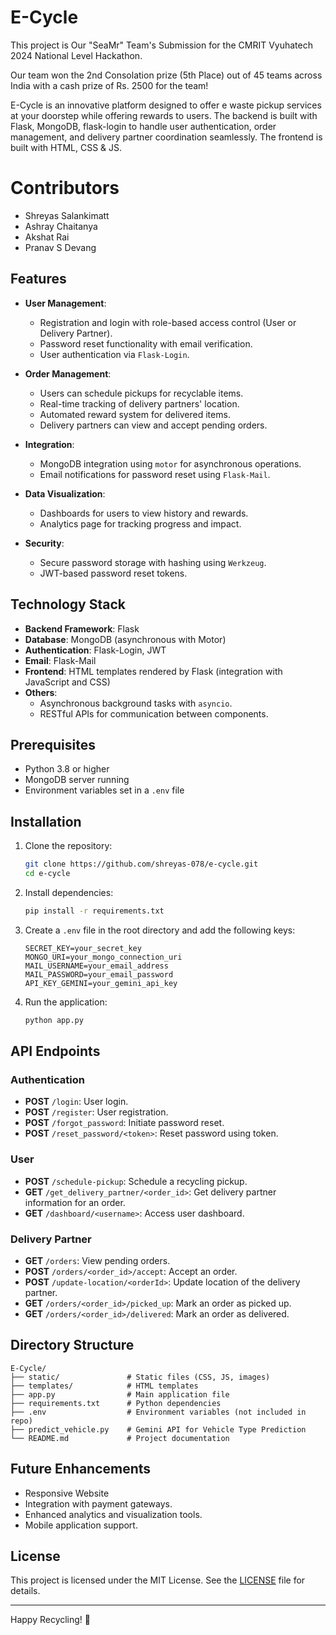 # E-Cycle

This project is Our "SeaMr" Team's Submission for the CMRIT Vyuhatech 2024 National Level Hackathon.

Our team won the 2nd Consolation prize (5th Place) out of 45 teams across India with a cash prize of Rs. 2500 for the team!

E-Cycle is an innovative platform designed to offer e waste pickup services at your doorstep while offering rewards to users. The backend is built with Flask, MongoDB, flask-login to handle user authentication, order management, and delivery partner coordination seamlessly. The frontend is built with HTML, CSS & JS.

# Contributors

- Shreyas Salankimatt
- Ashray Chaitanya
- Akshat Rai
- Pranav S Devang

## Features

- **User Management**:

  - Registration and login with role-based access control (User or Delivery Partner).
  - Password reset functionality with email verification.
  - User authentication via `Flask-Login`.

- **Order Management**:

  - Users can schedule pickups for recyclable items.
  - Real-time tracking of delivery partners' location.
  - Automated reward system for delivered items.
  - Delivery partners can view and accept pending orders.

- **Integration**:

  - MongoDB integration using `motor` for asynchronous operations.
  - Email notifications for password reset using `Flask-Mail`.

- **Data Visualization**:

  - Dashboards for users to view history and rewards.
  - Analytics page for tracking progress and impact.

- **Security**:
  - Secure password storage with hashing using `Werkzeug`.
  - JWT-based password reset tokens.

## Technology Stack

- **Backend Framework**: Flask
- **Database**: MongoDB (asynchronous with Motor)
- **Authentication**: Flask-Login, JWT
- **Email**: Flask-Mail
- **Frontend**: HTML templates rendered by Flask (integration with JavaScript and CSS)
- **Others**:
  - Asynchronous background tasks with `asyncio`.
  - RESTful APIs for communication between components.

## Prerequisites

- Python 3.8 or higher
- MongoDB server running
- Environment variables set in a `.env` file

## Installation

1. Clone the repository:

   ```bash
   git clone https://github.com/shreyas-078/e-cycle.git
   cd e-cycle
   ```

2. Install dependencies:

   ```bash
   pip install -r requirements.txt
   ```

3. Create a `.env` file in the root directory and add the following keys:

   ```env
   SECRET_KEY=your_secret_key
   MONGO_URI=your_mongo_connection_uri
   MAIL_USERNAME=your_email_address
   MAIL_PASSWORD=your_email_password
   API_KEY_GEMINI=your_gemini_api_key
   ```

4. Run the application:
   ```bash
   python app.py
   ```

## API Endpoints

### Authentication

- **POST** `/login`: User login.
- **POST** `/register`: User registration.
- **POST** `/forgot_password`: Initiate password reset.
- **POST** `/reset_password/<token>`: Reset password using token.

### User

- **POST** `/schedule-pickup`: Schedule a recycling pickup.
- **GET** `/get_delivery_partner/<order_id>`: Get delivery partner information for an order.
- **GET** `/dashboard/<username>`: Access user dashboard.

### Delivery Partner

- **GET** `/orders`: View pending orders.
- **POST** `/orders/<order_id>/accept`: Accept an order.
- **POST** `/update-location/<orderId>`: Update location of the delivery partner.
- **GET** `/orders/<order_id>/picked_up`: Mark an order as picked up.
- **GET** `/orders/<order_id>/delivered`: Mark an order as delivered.

## Directory Structure

```
E-Cycle/
├── static/               # Static files (CSS, JS, images)
├── templates/            # HTML templates
├── app.py                # Main application file
├── requirements.txt      # Python dependencies
├── .env                  # Environment variables (not included in repo)
├── predict_vehicle.py    # Gemini API for Vehicle Type Prediction
└── README.md             # Project documentation
```

## Future Enhancements

- Responsive Website
- Integration with payment gateways.
- Enhanced analytics and visualization tools.
- Mobile application support.

## License

This project is licensed under the MIT License. See the [LICENSE](LICENSE) file for details.

---

Happy Recycling! 🌱
